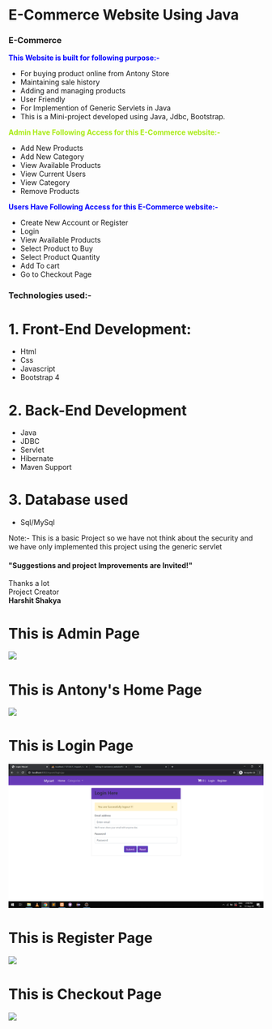 # E-Commerce Website Using Java 
### E-Commerce
<span style="color:blue">**This Website is built for following purpose:-**</span>
- For buying product online from Antony Store
- Maintaining sale history
- Adding and managing products
- User Friendly
- For Implemention of Generic Servlets in Java
- This is a Mini-project developed using Java, Jdbc, Bootstrap. 

<span style="color:#a8eb12">**Admin Have Following Access for this E-Commerce website:-**</span>
- Add New Products
- Add New Category
- View Available Products
- View Current Users
- View Category
- Remove Products

<span style="color:blue">**Users Have Following Access for this E-Commerce website:-**</span>
- Create New Account or Register
- Login
- View Available Products
- Select Product to Buy
- Select Product Quantity
- Add To cart
- Go to Checkout Page

### Technologies used:-
# 1. Front-End Development:
- Html
- Css
- Javascript
- Bootstrap 4

# 2. Back-End Development
- Java
- JDBC
- Servlet
- Hibernate
- Maven Support

# 3. Database used
- Sql/MySql


Note:- This is a basic Project so we have not think about the security and we have only implemented this project using the generic servlet

#### "Suggestions and project Improvements are Invited!"

<bold>Thanks a lot</bold><br/>
                                                                                                        Project Creator<br/>
                                                                                                         <b>Harshit Shakya</b>
                                                                                                         

<h1>This is Admin Page</h1>
<img src="project images/admin page.png">

<h1>This is Antony's Home Page</h1>
<img src="project images/home page.png">

<h1>This is Login Page</h1>
<img src="login page.png">

<h1>This is Register Page</h1>
<img src="project images/register page.png">

<h1>This is Checkout Page</h1>
<img src="project images/checkout page.png">
